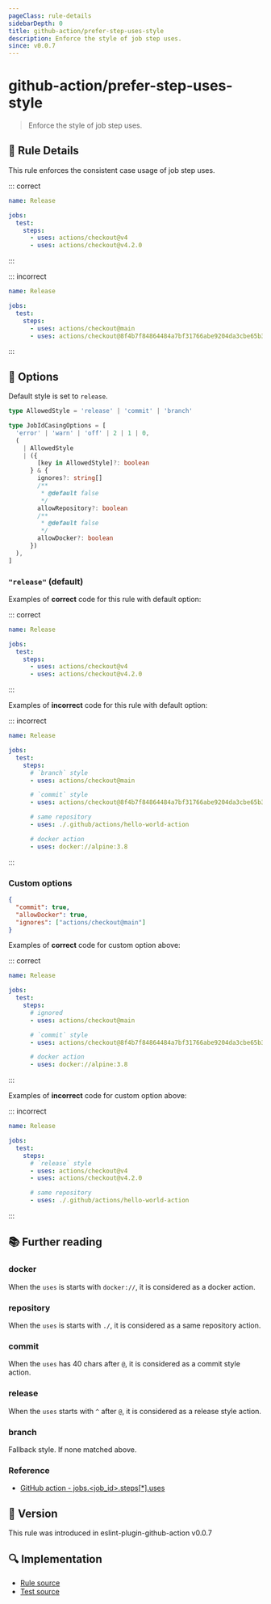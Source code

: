 ```yaml
---
pageClass: rule-details
sidebarDepth: 0
title: github-action/prefer-step-uses-style
description: Enforce the style of job step uses.
since: v0.0.7
---
```


# github-action/prefer-step-uses-style

> Enforce the style of job step uses.

## :book: Rule Details

This rule enforces the consistent case usage of job step uses.

::: correct

```yaml
name: Release

jobs:
  test:
    steps:
      - uses: actions/checkout@v4
      - uses: actions/checkout@v4.2.0
```

:::

::: incorrect

```yaml
name: Release

jobs:
  test:
    steps:
      - uses: actions/checkout@main
      - uses: actions/checkout@8f4b7f84864484a7bf31766abe9204da3cbe65b3
```

:::

## :wrench: Options

Default style is set to `release`.

```ts
type AllowedStyle = 'release' | 'commit' | 'branch'

type JobIdCasingOptions = [
  'error' | 'warn' | 'off' | 2 | 1 | 0,
  (
    | AllowedStyle
    | ({
        [key in AllowedStyle]?: boolean
      } & {
        ignores?: string[]
        /**
         * @default false
         */
        allowRepository?: boolean
        /**
         * @default false
         */
        allowDocker?: boolean
      })
  ),
]
```

### `"release"` (default)

Examples of **correct** code for this rule with default option:

::: correct

```yaml
name: Release

jobs:
  test:
    steps:
      - uses: actions/checkout@v4
      - uses: actions/checkout@v4.2.0
```

:::

Examples of **incorrect** code for this rule with default option:

::: incorrect

```yaml
name: Release

jobs:
  test:
    steps:
      # `branch` style
      - uses: actions/checkout@main

      # `commit` style
      - uses: actions/checkout@8f4b7f84864484a7bf31766abe9204da3cbe65b3

      # same repository
      - uses: ./.github/actions/hello-world-action

      # docker action
      - uses: docker://alpine:3.8
```

:::

### Custom options

```json
{
  "commit": true,
  "allowDocker": true,
  "ignores": ["actions/checkout@main"]
}
```

Examples of **correct** code for custom option above:

::: correct

```yaml
name: Release

jobs:
  test:
    steps:
      # ignored
      - uses: actions/checkout@main

      # `commit` style
      - uses: actions/checkout@8f4b7f84864484a7bf31766abe9204da3cbe65b3

      # docker action
      - uses: docker://alpine:3.8
```

:::

Examples of **incorrect** code for custom option above:

::: incorrect

```yaml
name: Release

jobs:
  test:
    steps:
      # `release` style
      - uses: actions/checkout@v4
      - uses: actions/checkout@v4.2.0

      # same repository
      - uses: ./.github/actions/hello-world-action
```

:::

## :books: Further reading

### docker

When the `uses` is starts with `docker://`, it is considered as a docker action.

### repository

When the `uses` is starts with `./`, it is considered as a same repository action.

### commit

When the `uses` has 40 chars after `@`, it is considered as a commit style action.

### release

When the `uses` starts with `^` after `@`, it is considered as a release style action.

### branch

Fallback style. If none matched above.

### Reference

- [GitHub action - jobs.<job_id>.steps[\*].uses](https://docs.github.com/en/actions/writing-workflows/workflow-syntax-for-github-actions#jobsjob_idstepsuses)

## :rocket: Version

This rule was introduced in eslint-plugin-github-action v0.0.7

## :mag: Implementation

- [Rule source](https://github.com/ntnyq/eslint-plugin-github-action/blob/main/src/rules/prefer-step-uses-style.ts)
- [Test source](https://github.com/ntnyq/eslint-plugin-github-action/blob/main/tests/rules/prefer-step-uses-style.test.ts)
